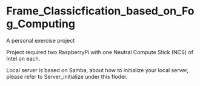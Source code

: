 # Frame_Classicfication_based_on_Fog_Computing
A personal exercise project

Project required two RaspberryPi with one Neutral Compute Stick (NCS) of Intel on each.

Local server is based on Samba, about how to initialize your local server, please refer to Server_initialize under this floder.
